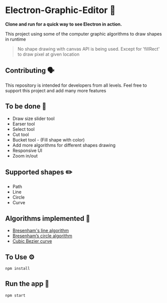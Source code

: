 # Electron-Graphic-Editor 🎨

**Clone and run for a quick way to see Electron in action.**

This project using some of the computer graphic algorithms to draw shapes in runtime

> No shape drawing with canvas API is being used.
> Except for 'fillRect' to draw pixel at given location

## Contributing 🗣

This repository is intended for developers from all levels.
Feel free to support this project and add many more features

## To be done 📝

- Draw size slider tool
- Earser tool
- Select tool
- Cut tool
- Bucket tool - (Fill shape with color)
- Add more algorithms for different shapes drawing
- Responsive UI
- Zoom in/out

## Supported shapes ✏️

- Path
- Line
- Circle
- Curve

## Algorithms implemented 🧠

- [Bresenham's line algorithm](https://en.wikipedia.org/wiki/Bresenham%27s_line_algorithm)
- [Bresenham’s circle algorithm](https://www.geeksforgeeks.org/bresenhams-circle-drawing-algorithm/)
- [Cubic Bezier curve](https://www.geeksforgeeks.org/cubic-bezier-curve-implementation-in-c/)

## To Use ⚙️

`npm install`

## Run the app 🚀

`npm start`
